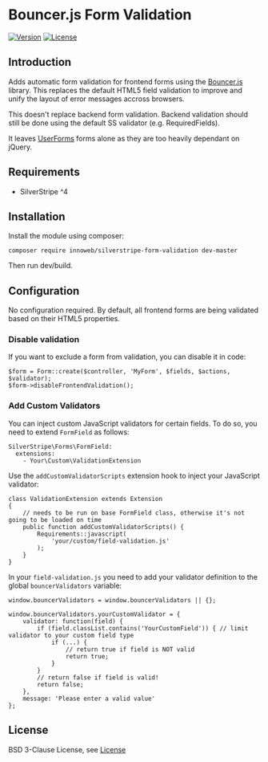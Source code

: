 # Bouncer.js Form Validation

[![Version](https://img.shields.io/packagist/v/innoweb/silverstripe-form-validation.svg?style=flat-square)](https://packagist.org/packages/innoweb/silverstripe-form-validation)
[![License](https://img.shields.io/packagist/l/innoweb/silverstripe-form-validation.svg?style=flat-square)](license.md)

## Introduction

Adds automatic form validation for frontend forms using the [Bouncer.js](https://github.com/cferdinandi/bouncer) library. This replaces the default HTML5 field validation to improve and unify the layout of error messages accross browsers. 

This doesn't replace backend form validation. Backend validation should still be done using the default SS validator (e.g. RequiredFields).

It leaves [UserForms](https://github.com/silverstripe/silverstripe-userforms) forms alone as they are too heavily dependant on jQuery.

## Requirements

 * SilverStripe ^4

## Installation

Install the module using composer:
```
composer require innoweb/silverstripe-form-validation dev-master
```
Then run dev/build.

## Configuration

No configuration required. By default, all frontend forms are being validated based on their HTML5 properties. 

### Disable validation

If you want to exclude a form from validation, you can disable it in code:

```
$form = Form::create($controller, 'MyForm', $fields, $actions, $validator);
$form->disableFrontendValidation();
```

### Add Custom Validators

You can inject custom JavaScript validators for certain fields. To do so, you need to extend `FormField` as follows:

```
SilverStripe\Forms\FormField:
  extensions:
    - Your\Custom\ValidationExtension
```

Use the `addCustomValidatorScripts` extension hook to inject your JavaScript validator:

```
class ValidationExtension extends Extension
{
    // needs to be run on base FormField class, otherwise it's not going to be loaded on time
    public function addCustomValidatorScripts() {
        Requirements::javascript(
            'your/custom/field-validation.js'
        );
    }
}
```

In your `field-validation.js` you need to add your validator definition to the global `bouncerValidators` variable:

```
window.bouncerValidators = window.bouncerValidators || {};
		
window.bouncerValidators.yourCustomValidator = {
	validator: function(field) { 
		if (field.classList.contains('YourCustomField')) { // limit validator to your custom field type
			if (...) {
				// return true if field is NOT valid
				return true;
			}
		}
		// return false if field is valid!
		return false;
	},
	message: 'Please enter a valid value'
};
```

## License

BSD 3-Clause License, see [License](license.md)
